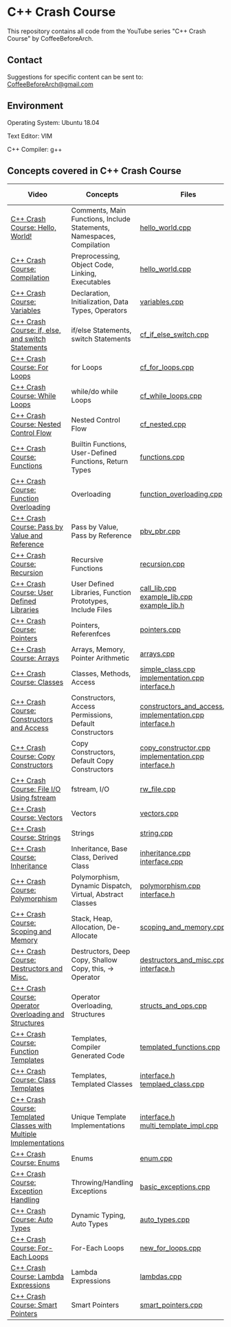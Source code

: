 # C++ Crash Course
This repository contains all code from the YouTube series "C++ Crash Course" by CoffeeBeforeArch.

## Contact

Suggestions for specific content can be sent to: CoffeeBeforeArch@gmail.com


## Environment 
Operating System: Ubuntu 18.04

Text Editor: VIM

C++ Compiler: g++


## Concepts covered in C++ Crash Course
| Video | Concepts | Files | PDF Tutorial |
| ----- | -------- | ----- | ------------ |
| <a href=https://youtu.be/vxdb7s8DE6o>C++ Crash Course: Hello, World!</a> | Comments, Main Functions, Include Statements, Namespaces, Compilation | <a href=https://github.com/CoffeeBeforeArch/cpp_crash_course/blob/master/fundamental_concepts/getting_started/hello_world.cpp>hello_world.cpp</a> | <a href=https://github.com/CoffeeBeforeArch/cpp_crash_course/blob/master/pdf_tutorials/cpp_crash_course_1.pdf> Tutorial </a> |
| <a href=https://youtu.be/7Iq9EmkrOXo>C++ Crash Course: Compilation</a> | Preprocessing, Object Code, Linking, Executables | <a href=https://github.com/CoffeeBeforeArch/cpp_crash_course/blob/master/fundamental_concepts/getting_started/hello_world.cpp>hello_world.cpp</a> |
| <a href=https://youtu.be/WD68rFWJDlU>C++ Crash Course: Variables</a> | Declaration, Initialization, Data Types, Operators | <a href=https://github.com/CoffeeBeforeArch/cpp_crash_course/blob/master/fundamental_concepts/getting_started/variables.cpp>variables.cpp</a> |
| <a href=https://youtu.be/zrPILwziC9w>C++ Crash Course: if, else, and switch Statements</a> | if/else Statements, switch Statements | <a href=https://github.com/CoffeeBeforeArch/cpp_crash_course/blob/master/fundamental_concepts/control_flow/cf_if_else_switch.cpp>cf_if_else_switch.cpp</a> |
| <a href=https://youtu.be/idugiCtUv_o>C++ Crash Course: For Loops</a> | for Loops | <a href=https://github.com/CoffeeBeforeArch/cpp_crash_course/blob/master/fundamental_concepts/control_flow/cf_for_loops.cpp>cf_for_loops.cpp</a> |
| <a href=https://youtu.be/Vfk23WR-wsc>C++ Crash Course: While Loops</a> | while/do while Loops | <a href=https://github.com/CoffeeBeforeArch/cpp_crash_course/blob/master/fundamental_concepts/control_flow/cf_while_loops.cpp>cf_while_loops.cpp</a> |
| <a href=https://youtu.be/S_FCmt4Qljc>C++ Crash Course: Nested Control Flow </a> | Nested Control Flow | <a href=https://github.com/CoffeeBeforeArch/cpp_crash_course/blob/master/fundamental_concepts/control_flow/cf_nested.cpp>cf_nested.cpp</a>  | 
| <a href=https://youtu.be/IzngN4PsL3M>C++ Crash Course: Functions</a> | Builtin Functions, User-Defined Functions, Return Types | <a href=https://github.com/CoffeeBeforeArch/cpp_crash_course/blob/master/fundamental_concepts/functions/functions.cpp>functions.cpp</a> |
| <a href=https://youtu.be/8pb6jZ-ocIg>C++ Crash Course: Function Overloading</a> | Overloading | <a href=https://github.com/CoffeeBeforeArch/cpp_crash_course/blob/master/fundamental_concepts/functions/function_overloading.cpp>function_overloading.cpp</a> |
| <a href=https://youtu.be/cCiy1lG5VcQ>C++ Crash Course: Pass by Value and Reference</a> | Pass by Value, Pass by Reference | <a href=https://github.com/CoffeeBeforeArch/cpp_crash_course/blob/master/fundamental_concepts/functions/pbv_pbr.cpp>pbv_pbr.cpp</a> |
| <a href=https://youtu.be/p8nvWs32Mlc>C++ Crash Course: Recursion</a> | Recursive Functions | <a href=https://github.com/CoffeeBeforeArch/cpp_crash_course/blob/master/fundamental_concepts/functions/recursion.cpp>recursion.cpp</a> |
| <a href=https://youtu.be/YfB8NUKOnlA>C++ Crash Course: User Defined Libraries</a> | User Defined Libraries, Function Prototypes, Include Files | <a href=https://github.com/CoffeeBeforeArch/cpp_crash_course/blob/master/fundamental_concepts/user_libraries/call_lib.cpp>call_lib.cpp</a><br><a href=https://github.com/CoffeeBeforeArch/cpp_crash_course/blob/master/fundamental_concepts/user_libraries/example_lib.cpp>example_lib.cpp</a><br><a href=https://github.com/CoffeeBeforeArch/cpp_crash_course/blob/master/fundamental_concepts/user_libraries/example_lib.h>example_lib.h</a> |
| <a href=https://youtu.be/t-Sihd6LhKM>C++ Crash Course: Pointers</a> | Pointers, Referenfces | <a href=https://github.com/CoffeeBeforeArch/cpp_crash_course/blob/master/fundamental_concepts/arrays_and_pointers/pointers.cpp>pointers.cpp</a> |
| <a href=https://youtu.be/kZ3_eLKW_TQ>C++ Crash Course: Arrays</a> | Arrays, Memory, Pointer Arithmetic | <a href=https://github.com/CoffeeBeforeArch/cpp_crash_course/blob/master/fundamental_concepts/arrays_and_pointers/arrays.cpp>arrays.cpp</a> |
| <a href=https://youtu.be/Lr2c6hoVUz8>C++ Crash Course: Classes</a> | Classes, Methods, Access | <a href=https://github.com/CoffeeBeforeArch/cpp_crash_course/blob/master/fundamental_concepts/classes/classes_intro/simple_class.cpp>simple_class.cpp</a><br><a href=https://github.com/CoffeeBeforeArch/cpp_crash_course/blob/master/fundamental_concepts/classes/classes_intro/implementation.cpp>implementation.cpp</a><br><a href=https://github.com/CoffeeBeforeArch/cpp_crash_course/blob/master/fundamental_concepts/classes/classes_intro/interface.h>interface.h</a> |
| <a href=https://youtu.be/9w7b82E2d8w>C++ Crash Course: Constructors and Access</a> | Constructors, Access Permissions, Default Constructors | <a href=https://github.com/CoffeeBeforeArch/cpp_crash_course/blob/master/fundamental_concepts/classes/constructors_and_access/constructors_and_access.cpp>constructors_and_access.cpp</a><br><a href=https://github.com/CoffeeBeforeArch/cpp_crash_course/blob/master/fundamental_concepts/classes/constructors_and_access/implementation.cpp>implementation.cpp</a><br><a href=https://github.com/CoffeeBeforeArch/cpp_crash_course/blob/master/fundamental_concepts/classes/constructors_and_access/interface.h>interface.h</a> |
| <a href=https://youtu.be/uIy4yYz309c>C++ Crash Course: Copy Constructors</a> | Copy Constructors, Default Copy Constructors | <a href=https://github.com/CoffeeBeforeArch/cpp_crash_course/blob/master/fundamental_concepts/classes/copy_constructor/copy_constructor.cpp>copy_constructor.cpp</a><br><a href=https://github.com/CoffeeBeforeArch/cpp_crash_course/blob/master/fundamental_concepts/classes/copy_constructor/implementation.cpp>implementation.cpp</a><br><a href=https://github.com/CoffeeBeforeArch/cpp_crash_course/blob/master/fundamental_concepts/classes/copy_constructor/interface.h>interface.h</a> |
| <a href=https://youtu.be/QfglM8DGEgA>C++ Crash Course: File I/O Using fstream</a> | fstream, I/O | <a href=https://github.com/CoffeeBeforeArch/cpp_crash_course/blob/master/fundamental_concepts/file_io/rw_file.cpp>rw_file.cpp</a> |
| <a href=https://youtu.be/tOLsCxeytuk>C++ Crash Course: Vectors</a> | Vectors | <a href=https://github.com/CoffeeBeforeArch/cpp_crash_course/blob/master/fundamental_concepts/standard_library/vectors.cpp>vectors.cpp</a> |
| <a href=https://youtu.be/ar7Xc7VK2W4>C++ Crash Course: Strings</a> | Strings | <a href=https://github.com/CoffeeBeforeArch/cpp_crash_course/blob/master/fundamental_concepts/standard_library/string.cpp>string.cpp</a> |
| <a href=https://youtu.be/m1NCUmrtxUE>C++ Crash Course: Inheritance</a> | Inheritance, Base Class, Derived Class | <a href=https://github.com/CoffeeBeforeArch/cpp_crash_course/blob/master/fundamental_concepts/classes/inheritance/inheritance.cpp>inheritance.cpp</a><br><a href=https://github.com/CoffeeBeforeArch/cpp_crash_course/blob/master/fundamental_concepts/classes/inheritance/interface.h>interface.cpp</a> |
| <a href=https://youtu.be/GWbajBieuB0>C++ Crash Course: Polymorphism</a> | Polymorphism, Dynamic Dispatch, Virtual, Abstract Classes | <a href=https://github.com/CoffeeBeforeArch/cpp_crash_course/blob/master/fundamental_concepts/classes/polymorphism/polymorphism.cpp>polymorphism.cpp</a><br><a href=https://github.com/CoffeeBeforeArch/cpp_crash_course/blob/master/fundamental_concepts/classes/polymorphism/interface.h>interface.h</a> |
| <a href=https://youtu.be/jdwcMhSmb-c>C++ Crash Course: Scoping and Memory</a> | Stack, Heap, Allocation, De-Allocate | <a href=https://github.com/CoffeeBeforeArch/cpp_crash_course/blob/master/fundamental_concepts/memory_management/scoping_and_memory.cpp>scoping_and_memory.cpp</a> |
| <a href=https://youtu.be/MkVk9DGeLdM>C++ Crash Course: Destructors and Misc.</a> | Destructors, Deep Copy, Shallow Copy, this, -> Operator | <a href=https://github.com/CoffeeBeforeArch/cpp_crash_course/tree/master/fundamental_concepts/classes/destructors_and_misc/destructors_and_mis.cpp>destructors_and_misc.cpp</a><br><a href=https://github.com/CoffeeBeforeArch/cpp_crash_course/tree/master/fundamental_concepts/classes/destructors_and_misc/interface.h>interface.h</a> |
| <a href=https://youtu.be/89bRu7izY_g>C++ Crash Course: Operator Overloading and Structures</a> | Operator Overloading, Structures | <a href=https://github.com/CoffeeBeforeArch/cpp_crash_course/blob/master/fundamental_concepts/classes/structs_and_ops/structs_and_ops.cpp>structs_and_ops.cpp</a> |
| <a href=https://youtu.be/thiRuzij5C4>C++ Crash Course: Function Templates</a> | Templates, Compiler Generated Code | <a href=https://github.com/CoffeeBeforeArch/cpp_crash_course/blob/master/fundamental_concepts/templates/templated_functions.cpp>templated_functions.cpp</a> |
| <a href=https://youtu.be/thiRuzij5C4>C++ Crash Course: Class Templates</a> | Templates, Templated Classes | <a href=https://github.com/CoffeeBeforeArch/cpp_crash_course/blob/master/fundamental_concepts/templates/templated_class/interface.h>interface.h</a><br><a href=https://github.com/CoffeeBeforeArch/cpp_crash_course/blob/master/fundamental_concepts/templates/templated_class/templated_class.cpp>templaed_class.cpp</a> |
| <a href=https://youtu.be/ofkK8IgbuuU>C++ Crash Course: Templated Classes with Multiple Implementations</a> | Unique Template Implementations | <a href=https://github.com/CoffeeBeforeArch/cpp_crash_course/blob/master/fundamental_concepts/templates/multi_template_impl/interface.h>interface.h</a><br><a href=https://github.com/CoffeeBeforeArch/cpp_crash_course/blob/master/fundamental_concepts/templates/multi_template_impl/multi_template_impl.cpp>multi_template_impl.cpp</a> |
| <a href=https://youtu.be/wfcvg69SfhI>C++ Crash Course: Enums</a> | Enums | <a href=https://github.com/CoffeeBeforeArch/cpp_crash_course/blob/master/fundamental_concepts/misc_topics/enum.cpp>enum.cpp</a> |
| <a href=https://youtu.be/OF24DJ8A8eQ>C++ Crash Course: Exception Handling</a> | Throwing/Handling Exceptions | <a href=https://github.com/CoffeeBeforeArch/cpp_crash_course/blob/master/fundamental_concepts/misc_topics/basic_exceptions.cpp>basic_exceptions.cpp</a> |
| <a href=https://youtu.be/VqKacYCwUjg>C++ Crash Course: Auto Types</a> | Dynamic Typing, Auto Types | <a href=https://github.com/CoffeeBeforeArch/cpp_crash_course/blob/master/standard_library/auto_types/auto_types.cpp>auto_types.cpp</a> |
| <a href=https://youtu.be/0-oBiDQtVGw>C++ Crash Course: For-Each Loops</a> | For-Each Loops | <a href=https://github.com/CoffeeBeforeArch/cpp_crash_course/blob/master/standard_library/new_for_loops/new_for_loops.cpp>new_for_loops.cpp</a> |
| <a href=https://youtu.be/sDjG1CzUR-0>C++ Crash Course: Lambda Expressions</a> | Lambda Expressions | <a href=https://github.com/CoffeeBeforeArch/cpp_crash_course/blob/master/standard_library/lambdas/lambdas.cpp>lambdas.cpp</a> |
| <a href=https://youtu.be/0NxrJ1Rcl48>C++ Crash Course: Smart Pointers</a> | Smart Pointers | <a href=https://github.com/CoffeeBeforeArch/cpp_crash_course/blob/master/standard_library/smart_pointers/smart_pointers.cpp>smart_pointers.cpp</a> |
